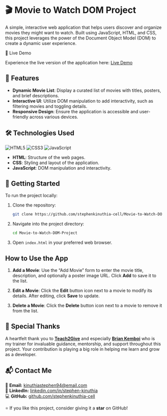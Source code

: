 # 🎬 Movie to Watch DOM Project

A simple, interactive web application that helps users discover and organize movies they might want to watch. Built using JavaScript, HTML, and CSS, this project leverages the power of the Document Object Model (DOM) to create a dynamic user experience.

🔗 Live Demo

Experience the live version of the application here: [Live Demo](https://stephenkinuthia-cell.github.io/Movie-to-Watch-DOM-Project/)

## 📌 Features

- **Dynamic Movie List**: Display a curated list of movies with titles, posters, and brief descriptions.
- **Interactive UI**: Utilize DOM manipulation to add interactivity, such as filtering movies and toggling details.
- **Responsive Design**: Ensure the application is accessible and user-friendly across various devices.

## 🛠️ Technologies Used

![HTML5](https://img.shields.io/badge/HTML5-E34F26?style=for-the-badge&logo=html5&logoColor=white)
![CSS3](https://img.shields.io/badge/CSS3-1572B6?style=for-the-badge&logo=css3&logoColor=white)
![JavaScript](https://img.shields.io/badge/JavaScript-F7DF1E?style=for-the-badge&logo=javascript&logoColor=black)

- **HTML**: Structure of the web pages.
- **CSS**: Styling and layout of the application.
- **JavaScript**: DOM manipulation and interactivity.

## 🚀 Getting Started

To run the project locally:

1. Clone the repository:

   ```bash
   git clone https://github.com/stephenkinuthia-cell/Movie-to-Watch-DOM-Project.git
2. Navigate into the project directory:
   ```bash
   cd Movie-to-Watch-DOM-Project
3. Open `index.html` in your preferred web browser.

## How to Use the App

1. **Add a Movie**: Use the “Add Movie” form to enter the movie title, description, and optionally a poster image URL. Click **Add** to save it to the list.

2. **Edit a Movie**: Click the **Edit** button icon next to a movie to modify its details. After editing, click **Save** to update.

3. **Delete a Movie**: Click the **Delete** button icon next to a movie to remove it from the list.

## 🙌 Special Thanks  

A heartfelt thank you to [**Teach2Give**](https://github.com/Teach2Give) and especially [**Brian Kemboi**](https://github.com/kemboi590) who is my trainer for invaluable guidance, mentorship, and support throughout this project. Your contribution is playing a big role in helping me learn and grow as a developer.  

## 📬 Contact Me

📧 **Email:** [kinuthiastephen94@email.com](mailto:kinuthiastephen94@email.com)  
💼 **LinkedIn:** [linkedin.com/in/stephen-kinuthia](https://linkedin.com/in/stephen-kinuthia)  
💻 **GitHub:** [github.com/stephenkinuthia-cell](https://github.com/stephenkinuthia-cell)  



⭐ If you like this project, consider giving it a **star** on GitHub!
